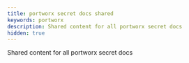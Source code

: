```yaml
---
title: portworx secret docs shared
keywords: portworx
description: Shared content for all portworx secret docs
hidden: true
---
```


Shared content for all portworx secret docs

